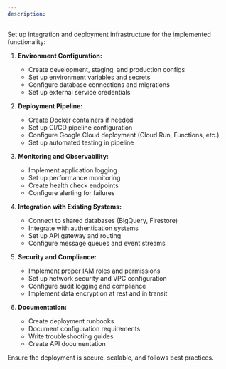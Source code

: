 ```yaml
---
description:
---
```


Set up integration and deployment infrastructure for the implemented functionality:

1. **Environment Configuration:**
   - Create development, staging, and production configs
   - Set up environment variables and secrets
   - Configure database connections and migrations
   - Set up external service credentials

2. **Deployment Pipeline:**
   - Create Docker containers if needed
   - Set up CI/CD pipeline configuration
   - Configure Google Cloud deployment (Cloud Run, Functions, etc.)
   - Set up automated testing in pipeline

3. **Monitoring and Observability:**
   - Implement application logging
   - Set up performance monitoring
   - Create health check endpoints
   - Configure alerting for failures

4. **Integration with Existing Systems:**
   - Connect to shared databases (BigQuery, Firestore)
   - Integrate with authentication systems
   - Set up API gateway and routing
   - Configure message queues and event streams

5. **Security and Compliance:**
   - Implement proper IAM roles and permissions
   - Set up network security and VPC configuration
   - Configure audit logging and compliance
   - Implement data encryption at rest and in transit

6. **Documentation:**
   - Create deployment runbooks
   - Document configuration requirements
   - Write troubleshooting guides
   - Create API documentation

Ensure the deployment is secure, scalable, and follows best practices.
